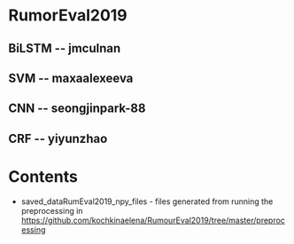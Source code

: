 # RumorEval2019
## BiLSTM -- jmculnan
## SVM -- maxaalexeeva
## CNN -- seongjinpark-88
## CRF -- yiyunzhao

# Contents

* saved_dataRumEval2019_npy_files - files generated from running the preprocessing in https://github.com/kochkinaelena/RumourEval2019/tree/master/preprocessing


